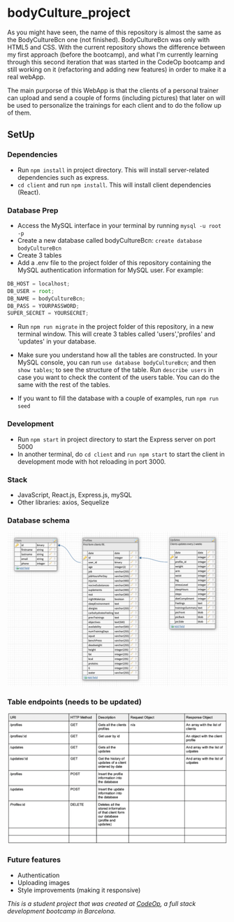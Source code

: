 # bodyCulture_project

As you might have seen, the name of this repository is almost the same as the BodyCultureBcn one (not finished). BodyCultureBcn was only with HTML5 and CSS. With the current repository shows the difference between my first approach (before the bootcamp), and what I'm currently learning through this second iteration that was started in the CodeOp bootcamp and still working on it (refactoring and adding new features) in order to make it a real webApp. 

The main purporse of this WebApp is that the clients of a personal trainer can upload and send a couple of forms (including pictures) that later on will be used to personalize the trainings for each client and to do the follow up of them.

## SetUp

### Dependencies

- Run `npm install` in project directory. This will install server-related dependencies such as express.
- `cd client` and run `npm install`. This will install client dependencies (React).

### Database Prep

- Access the MySQL interface in your terminal by running `mysql -u root -p`
- Create a new database called bodyCultureBcn: `create database bodyCultureBcn`
- Create 3 tables
- Add a .env file to the project folder of this repository containing the MySQL authentication information for MySQL user. For example:

```javascript
DB_HOST = localhost;
DB_USER = root;
DB_NAME = bodyCultureBcn;
DB_PASS = YOURPASSWORD;
SUPER_SECRET = YOURSECRET;
```

- Run `npm run migrate` in the project folder of this repository, in a new terminal window. This will create 3 tables called 'users','profiles' and 'updates' in your database.

- Make sure you understand how all the tables are constructed. In your MySQL console, you can run `use database bodyCultureBcn`; and then `show tables`; to see the structure of the table. Run `describe users` in case you want to check the content of the users table. You can do the same with the rest of the tables.

- If you want to fill the database with a couple of examples, run `npm run seed`

### Development

- Run `npm start` in project directory to start the Express server on port 5000
- In another terminal, do `cd client` and `run npm start` to start the client in development mode with hot reloading in port 3000.

### Stack

- JavaScript, React.js, Express.js, mySQL
- Other libraries: axios, Sequelize

### Database schema

![Db Schema](client/public/db_schema.png)

### Table endpoints (needs to be updated)

![endpoints](client/public/Endpoints.png)

### Future features

- Authentication
- Uploading images
- Style improvements (making it responsive)

_This is a student project that was created at [CodeOp](http://codeop.tech), a full stack development bootcamp in Barcelona._
